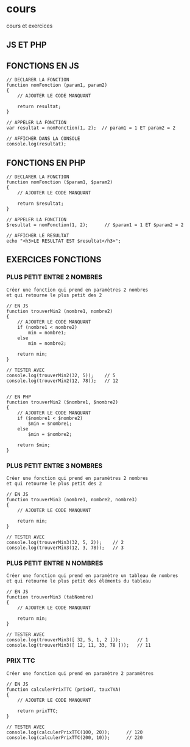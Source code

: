 # cours

cours et exercices

## JS ET PHP

## FONCTIONS EN JS

    // DECLARER LA FONCTION
    function nomFonction (param1, param2)
    {
        // AJOUTER LE CODE MANQUANT

        return resultat;
    }

    // APPELER LA FONCTION
    var resultat = nomFonction(1, 2);  // param1 = 1 ET param2 = 2

    // AFFICHER DANS LA CONSOLE
    console.log(resultat);


## FONCTIONS EN PHP

    // DECLARER LA FONCTION
    function nomFonction ($param1, $param2)
    {
        // AJOUTER LE CODE MANQUANT

        return $resultat;
    }

    // APPELER LA FONCTION
    $resultat = nomFonction(1, 2);      // $param1 = 1 ET $param2 = 2

    // AFFICHER LE RESULTAT
    echo "<h3>LE RESULTAT EST $resultat</h3>";












## EXERCICES FONCTIONS


### PLUS PETIT ENTRE 2 NOMBRES

    Créer une fonction qui prend en paramètres 2 nombres 
    et qui retourne le plus petit des 2

    // EN JS
    function trouverMin2 (nombre1, nombre2)
    {
        // AJOUTER LE CODE MANQUANT
        if (nombre1 < nombre2)
            min = nombre1;
        else
            min = nombre2;

        return min;
    }

    // TESTER AVEC 
    console.log(trouverMin2(32, 5));    // 5
    console.log(trouverMin2(12, 78));   // 12


    // EN PHP
    function trouverMin2 ($nombre1, $nombre2)
    {
        // AJOUTER LE CODE MANQUANT
        if ($nombre1 < $nombre2)
            $min = $nombre1;
        else
            $min = $nombre2;

        return $min;
    }

### PLUS PETIT ENTRE 3 NOMBRES

    Créer une fonction qui prend en paramètres 2 nombres 
    et qui retourne le plus petit des 2

    // EN JS
    function trouverMin3 (nombre1, nombre2, nombre3)
    {
        // AJOUTER LE CODE MANQUANT

        return min;
    }

    // TESTER AVEC 
    console.log(trouverMin3(32, 5, 2));    // 2
    console.log(trouverMin3(12, 3, 78));   // 3



### PLUS PETIT ENTRE N NOMBRES

    Créer une fonction qui prend en paramètre un tableau de nombres 
    et qui retourne le plus petit des éléments du tableau

    // EN JS
    function trouverMin3 (tabNombre)
    {
        // AJOUTER LE CODE MANQUANT

        return min;
    }

    // TESTER AVEC 
    console.log(trouverMin3([ 32, 5, 1, 2 ]));      // 1
    console.log(trouverMin3([ 12, 11, 33, 78 ]));   // 11


### PRIX TTC

    Créer une fonction qui prend en paramètre 2 paramètres

    // EN JS
    function calculerPrixTTC (prixHT, tauxTVA)
    {
        // AJOUTER LE CODE MANQUANT

        return prixTTC;
    }

    // TESTER AVEC 
    console.log(calculerPrixTTC(100, 20));      // 120
    console.log(calculerPrixTTC(200, 10));      // 220



